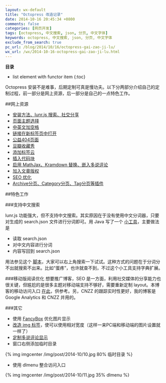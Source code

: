 ```yaml
---
layout: wx-default
title: "Octopress 改造记录"
date: 2014-10-16 20:45:34 +0800
comments: false
categories: [网页开发]
tags: [octopress, 中文搜索, json, 分页, 中文字体]
keywords: octopress, 中文搜索, json, 分页, 中文字体
exclude_from_search: true
pc_url: /blog/2014/10/16/octopress-gai-zao-ji-lu/
wx_url: /wx/2014-10-16-octopress-gai-zao-ji-lu.html
---
```


__目录__

* list element with functor item
{:toc}

<!-- excerpt start -->

Octopress 安装不是难事，后期定制可真是慢功夫。以下分两部分介绍自己的定制过程，前一部分是网上资源，后一部分是自己的一点特色工作。

##网上资源
- [安装方法、lunr.js 搜索、社交分享](http://wangmuy.github.io/blog/2013/09-01-octopress-setup.html)
- [页面主题选择](https://github.com/imathis/octopress/wiki/3rd-Party-Octopress-Themes)
- [中英文加空格](http://xoyo.name/2012/04/auto-spacing-for-octopress/)
- [链接在新标签页中打开](http://www.blogjava.net/lishunli/archive/2013/01/20/394478.html)
- [公益404页面](http://www.qq.com/404/)
- [豆瓣收藏秀](http://www.douban.com/service/badgemakerjs)
- [添加标签云](http://codemacro.com/2012/07/18/add-tag-to-octopress/)
- [插入代码块](http://octopress.org/docs/blogging/code/)
- [启用 MathJax、Kramdown 替换、嵌入多说评论](http://cn.soulmachine.me/blog/20130402/)
- [加入文章版权](http://codemacro.com/2012/07/26/post-footer-plugin-for-octopress/)
- [SEO 优化](http://blog.csdn.net/lcliliil/article/details/13727927)
- [Archive分页、Category分页、Tag分页等插件](https://github.com/frank19900731/frank19900731.github.io/tree/source/plugins)

<!-- excerpt end -->

##特色工作

###支持中文搜索

lunr.js 功能强大，但不支持中文搜索。其实原因在于没有使用中文分词器，只要对生成的 search.json 文件进行分词即可。用 Java 写了一个 [小工具](https://github.com/frank19900731/lunr-Chinese)，主要做法是

- 读取 search.json
- 对中文内容进行分词
- 内容写回到 search.json

用法参见这个 [脚本](https://github.com/frank19900731/frank19900731.github.io/blob/source/lunr-parse.sh)，大家可以右上角搜索一下试试。这种方式的问题在于分词分不出就搜索不出来。比如“蛋疼”，也许就查不到，不过这个小工具支持字典扩展。

###移动版阅读优化
想要推广博客，SEO 是一方面，利用社交媒体的分享能力也很关键，但尴尬的是很多主题对移动端支持不够好，需要重新定制 layout。本博客的移动访问入口 [在此](http://frank19900731.github.io/wx/archives/)，供参考。另，CNZZ 的跟踪实时性更好，我的博客是 Google Analytics 和 CNZZ 并用的。 

###其它

- 使用 [FancyBox](http://fancyapps.com/fancybox/) 优化图片显示
- [改造 img 标签](https://github.com/frank19900731/frank19900731.github.io/blob/source/plugins/image_tag.rb)，使可以使用相对宽度（这样一来PC端和移动端的图片设置就一样了）
- [定制多说评论显示](http://www.shejidaren.com/use-css3-to-create-a-beautiful-comment-ui.html)
- 窗口右侧添加临时目录

{% img imgcenter /img/post/2014-10/10.jpg 80% 临时目录 %}

- 使用 dlmenu 整合访问入口

{% img imgcenter /img/post/2014-10/11.jpg 35% dlmenu %}


